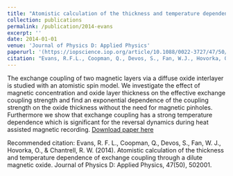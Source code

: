 ```yaml
---
title: "Atomistic calculation of the thickness and temperature dependence of exchange coupling through a dilute magnetic oxide"
collection: publications
permalink: /publication/2014-evans
excerpt: ''
date: 2014-01-01
venue: 'Journal of Physics D: Applied Physics'
paperurl: '(https://iopscience.iop.org/article/10.1088/0022-3727/47/50/502001/meta)'
citation: "Evans, R.F.L., Coopman, Q., Devos, S., Fan, W.J., Hovorka, O., Chantrell, R.W.&quot;Atomistic calculation of the thickness and temperature dependence of exchange coupling through a dilute magnetic oxide&quot;. <i>Journal of Physics D: Applied Physics</i>, 47(50), 502001."
---
```

The exchange coupling of two magnetic layers via a diffuse oxide interlayer is studied with an atomistic spin model. We investigate the effect of magnetic concentration and oxide layer thickness on the effective exchange coupling strength and find an exponential dependence of the coupling strength on the oxide thickness without the need for magnetic pinholes. Furthermore we show that exchange coupling has a strong temperature dependence which is significant for the reversal dynamics during heat assisted magnetic recording.
[Download paper here](https://iopscience.iop.org/article/10.1088/0022-3727/47/50/502001/meta)

Recommended citation: Evans, R. F. L., Coopman, Q., Devos, S., Fan, W. J., Hovorka, O., & Chantrell, R. W. (2014). Atomistic calculation of the thickness and temperature dependence of exchange coupling through a dilute magnetic oxide. Journal of Physics D: Applied Physics, 47(50), 502001.
